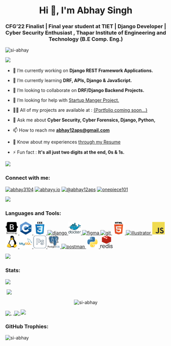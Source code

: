 <h1 align="center">Hi 👋, I'm Abhay Singh</h1>
<h3 align="center">CFG’22 Finalist | Final year student at TIET | Django Developer | Cyber Security Enthusiast , Thapar Institute of Engineering and Technology (B.E Comp. Eng.)</h3>

<p align="left"> <img src="https://komarev.com/ghpvc/?username=si-abhay&label=Profile%20views&color=0e75b6&style=flat" alt="si-abhay" /> </p>

<img src="https://user-images.githubusercontent.com/73097560/115834477-dbab4500-a447-11eb-908a-139a6edaec5c.gif">  

- 🔭 I’m currently working on **Django REST Framework Applications.**

- 🌱 I’m currently learning **DRF, APIs, Django & JavaScript.**

- 👯 I’m looking to collaborate on **DRF/Django Backend Projects.**

- 🤝 I’m looking for help with [Startup Manger Project.](https://github.com/si-abhay/startup_manager)

- 👨‍💻 All of my projects are available at : [{Portfolio coming soon...}]({https://github.com/si-abhay)

- 💬 Ask me about **Cyber Security, Cyber Forensics, Django, Python,**

- 📫 How to reach me **abhay12aps@gmail.com**

- 📄 Know about my experiences [through my Resume](https://drive.google.com/file/d/122fLMn15m3DmXgnGAZiQm7zFGdoYoI3h/view?usp=sharing)

- ⚡ Fun fact : **It's all just two digits at the end, 0s & 1s.**

<img src="https://user-images.githubusercontent.com/73097560/115834477-dbab4500-a447-11eb-908a-139a6edaec5c.gif">  

<h3 align="left">Connect with me:</h3>
<p align="left">
<a href="https://linkedin.com/in/abhay3104" target="blank"><img align="center" src="https://raw.githubusercontent.com/rahuldkjain/github-profile-readme-generator/master/src/images/icons/Social/linked-in-alt.svg" alt="abhay3104" height="30" width="40" /></a>
<a href="https://instagram.com/abhayy.io" target="blank"><img align="center" src="https://raw.githubusercontent.com/rahuldkjain/github-profile-readme-generator/master/src/images/icons/Social/instagram.svg" alt="abhayy.io" height="30" width="40" /></a>
<a href="https://medium.com/@abhay12aps" target="blank"><img align="center" src="https://raw.githubusercontent.com/rahuldkjain/github-profile-readme-generator/master/src/images/icons/Social/medium.svg" alt="@abhay12aps" height="30" width="40" /></a>
<a href="https://www.leetcode.com/onepiece101" target="blank"><img align="center" src="https://raw.githubusercontent.com/rahuldkjain/github-profile-readme-generator/master/src/images/icons/Social/leet-code.svg" alt="onepiece101" height="30" width="40" /></a>
</p>

<img src="https://user-images.githubusercontent.com/73097560/115834477-dbab4500-a447-11eb-908a-139a6edaec5c.gif">  

<h3 align="left">Languages and Tools:</h3>
<p align="left"> <a href="https://getbootstrap.com" target="_blank" rel="noreferrer"> <img src="https://raw.githubusercontent.com/devicons/devicon/master/icons/bootstrap/bootstrap-plain-wordmark.svg" alt="bootstrap" width="40" height="40"/> </a> <a href="https://www.w3schools.com/cpp/" target="_blank" rel="noreferrer"> <img src="https://raw.githubusercontent.com/devicons/devicon/master/icons/cplusplus/cplusplus-original.svg" alt="cplusplus" width="40" height="40"/> </a> <a href="https://www.w3schools.com/css/" target="_blank" rel="noreferrer"> <img src="https://raw.githubusercontent.com/devicons/devicon/master/icons/css3/css3-original-wordmark.svg" alt="css3" width="40" height="40"/> </a> <a href="https://www.djangoproject.com/" target="_blank" rel="noreferrer"> <img src="https://cdn.worldvectorlogo.com/logos/django.svg" alt="django" width="40" height="40"/> </a> <a href="https://www.docker.com/" target="_blank" rel="noreferrer"> <img src="https://raw.githubusercontent.com/devicons/devicon/master/icons/docker/docker-original-wordmark.svg" alt="docker" width="40" height="40"/> </a> <a href="https://www.figma.com/" target="_blank" rel="noreferrer"> <img src="https://www.vectorlogo.zone/logos/figma/figma-icon.svg" alt="figma" width="40" height="40"/> </a> <a href="https://git-scm.com/" target="_blank" rel="noreferrer"> <img src="https://www.vectorlogo.zone/logos/git-scm/git-scm-icon.svg" alt="git" width="40" height="40"/> </a> <a href="https://www.w3.org/html/" target="_blank" rel="noreferrer"> <img src="https://raw.githubusercontent.com/devicons/devicon/master/icons/html5/html5-original-wordmark.svg" alt="html5" width="40" height="40"/> </a> <a href="https://www.adobe.com/in/products/illustrator.html" target="_blank" rel="noreferrer"> <img src="https://www.vectorlogo.zone/logos/adobe_illustrator/adobe_illustrator-icon.svg" alt="illustrator" width="40" height="40"/> </a> <a href="https://developer.mozilla.org/en-US/docs/Web/JavaScript" target="_blank" rel="noreferrer"> <img src="https://raw.githubusercontent.com/devicons/devicon/master/icons/javascript/javascript-original.svg" alt="javascript" width="40" height="40"/> </a> <a href="https://www.linux.org/" target="_blank" rel="noreferrer"> <img src="https://raw.githubusercontent.com/devicons/devicon/master/icons/linux/linux-original.svg" alt="linux" width="40" height="40"/> </a> <a href="https://www.mysql.com/" target="_blank" rel="noreferrer"> <img src="https://raw.githubusercontent.com/devicons/devicon/master/icons/mysql/mysql-original-wordmark.svg" alt="mysql" width="40" height="40"/> </a> <a href="https://www.photoshop.com/en" target="_blank" rel="noreferrer"> <img src="https://raw.githubusercontent.com/devicons/devicon/master/icons/photoshop/photoshop-line.svg" alt="photoshop" width="40" height="40"/> </a> <a href="https://www.postgresql.org" target="_blank" rel="noreferrer"> <img src="https://raw.githubusercontent.com/devicons/devicon/master/icons/postgresql/postgresql-original-wordmark.svg" alt="postgresql" width="40" height="40"/> </a> <a href="https://postman.com" target="_blank" rel="noreferrer"> <img src="https://www.vectorlogo.zone/logos/getpostman/getpostman-icon.svg" alt="postman" width="40" height="40"/> </a> <a href="https://www.python.org" target="_blank" rel="noreferrer"> <img src="https://raw.githubusercontent.com/devicons/devicon/master/icons/python/python-original.svg" alt="python" width="40" height="40"/> </a> <a href="https://redis.io" target="_blank" rel="noreferrer"> <img src="https://raw.githubusercontent.com/devicons/devicon/master/icons/redis/redis-original-wordmark.svg" alt="redis" width="40" height="40"/> </a> </p>

<img src="https://user-images.githubusercontent.com/73097560/115834477-dbab4500-a447-11eb-908a-139a6edaec5c.gif">  

<h3 align="left">Stats:</h3>
<p align="left"><img height=200 align="center" src="https://github-readme-stats.vercel.app/api/top-langs?username=si-abhay&show_icons=true&theme=github_dark&locale=en&layout=compact&langs_count=8&card_width=320" /></p>

<p>&nbsp;<img height=200 align="center" src="https://github-readme-stats.vercel.app/api?username=si-abhay&theme=github_dark&show_icons=true&&hide_border=false&locale=en" /></p>

<p align="center"><img align="center" src="https://github-readme-streak-stats.herokuapp.com?user=si-abhay&theme=github-dark-blue&hide_border=false" alt="si-abhay" /></p>

<a href="https://github.com/si-abhay">
  <img height=200 align="center" src="https://github-readme-stats.vercel.app/api?username=si-abhay&theme=github_dark&show_icons=true&&hide_border=false&locale=en" />
</a>
&nbsp;<a href="https://github.com/si-abhay">
  <img height=200 align="center" src="https://github-readme-stats.vercel.app/api/top-langs?username=si-abhay&show_icons=true&theme=github_dark&locale=en&layout=compact&langs_count=8&card_width=320" />
</a>

<img src="https://user-images.githubusercontent.com/73097560/115834477-dbab4500-a447-11eb-908a-139a6edaec5c.gif"> 

<h3 align="left">GitHub Trophies:</h3>
<p><img align="left" src="https://github-profile-trophy.vercel.app/?username=si-abhay&theme=darkhub&no-frame=true&no-bg=false&margin-w=4" alt="si-abhay" /></p>
